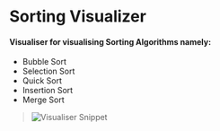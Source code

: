 # Sorting Visualizer
#### Visualiser for visualising Sorting Algorithms namely:
- Bubble Sort
- Selection Sort
- Quick Sort
- Insertion Sort
- Merge Sort

>![Visualiser Snippet](./media/Visualiser-Snippet.gif)
